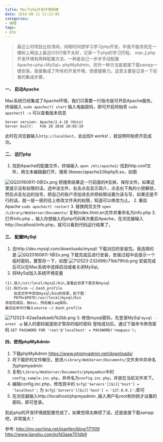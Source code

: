 ```yaml
---
title: Mac下php开发环境搭建
date: 2016-08-12 11:23:05
categories:
- 编程
tags:
- php
---
```

>最近公司项目比较清闲，闲暇时间想学习学习php开发，毕竟不能吊死在一棵树上再加上最近iOS行情不太好，记录一下php的学习历程。
mac上php开发环境有两种配置方法，一种是自己一步步手动配置Apache+php+MySql+ phpMyAdmin，另外一种方法是直接下载xampp一键安装，直接集成了所有的开发环境，很便捷暴力。这里主要是记录一下前者的集成步骤。

<!--more-->
#### 一、 启动Apache
Mac系统已经集成了Apache环境，我们只需要一行指令就可开启Apache服务。
终端输入
`sudo apachectl start`
输入电脑密码，即可开启阿帕奇
`sudo apachectl -v`
可以查看版本信息
```
Server version: Apache/2.4.18 (Unix)
Server built:   Feb 20 2016 20:03:19
```
此时在浏览器输入`http://localhost`，会出现It works! ，就说明阿帕奇开启成功。
#### 二、 运行php
1. 找到Apache的配置文件，终端输入
`open /etc/apache2/`
找到http.conf文件，用文本编辑器打开，搜索 libexec/apache2/libphp5.so，如图

![QQ20160811-0@2x.png](http://upload-images.jianshu.io/upload_images/1642800-ab41b819794d7c8f.png?imageMogr2/auto-orient/strip%7CimageView2/2/w/1240)
把搜索结果这一行前面的#去掉，保存文件。如果这里提示没有权限的话，选中该文件，右击点击显示简介，点击右下角的小锁解锁，然后点击左边的加号，把自己的账户添加进去并把权限设置为读与写，如果还是不行的话，就一层一层的往上修改文件夹的权限，知道可以修改为止。
2. 重启Apache
`sudo apachectl restart`
3. 替换网页文件
`open /Library/WebServer/Documents/`
复制index.html.en文件并重命名为info.php
3. 打开info.php ，输入你想输入的php代码再次重启Apache，在浏览器输入http://localhost/info.php，就可以看到代码运行结果了。

#### 三、 配置MySql
1. 去http://dev.mysql.com/downloads/mysql/ 下载对应的安装包。我选择的是
![QQ20160811-1@2x.png](http://upload-images.jianshu.io/upload_images/1642800-e26aee23f72bc062.png?imageMogr2/auto-orient/strip%7CimageView2/2/w/1240)
下载完成后进行安装，安装过程中会提示一个临时密码，要暂存一下，如图
![712523-232499c71bb79fcb.png](http://upload-images.jianshu.io/upload_images/1642800-a1ec806448bff3b4.png?imageMogr2/auto-orient/strip%7CimageView2/2/w/1240)
安装完成后可以在Mac系统中选择启动或者关闭MySql。
2. 将MySql加入系统环境变量
```
(1).进入/usr/local/mysql/bin,查看此目录下是否有mysql
(2).执行vim ~/.bash_profile
    在该文件中添加mysql/bin的目录，如下图：
    PATH=$PATH:/usr/local/mysql/bin
添加完成后，按esc，然后输入wq保存。
最后在命令行输入source ~/.bash_profile
```
![712523-42aa5aabaeb7b2bb.png](http://upload-images.jianshu.io/upload_images/1642800-a26ebb79a6d6265a.png?imageMogr2/auto-orient/strip%7CimageView2/2/w/1240)
3. 修改mysql密码，先登录MySql
`mysql -uroot -p`
输入的密码就是刚才暂存的临时密码
登陆成功后，通过下面命令修改密码
`SET PASSWORD FOR 'root'@'localhost' = PASSWORD('newpass');`

#### 四、使用phpMyAdmin
1. 下载phpMyAdmin
https://www.phpmyadmin.net/downloads/
2. 将下载好的文件解压，放进`/Library/WebServer/Documents/`文件夹中并命名为phpmyadmin
3. 复制`/Library/WebServer/Documents/phpmyadmin`中的`config.sample.inc.php`，并命名为`config.inc.php`，并放在当前文件夹下。
4. 编辑config.inc.php，修改其中的
`$cfg['Servers']]$i]['host'] = 'localhost';`
为
`$cfg['Servers']]$i]['host'] = '127.0.0.1';`即可
5. 在浏览器输入http://localhost/phpmyadmin ,输入用户名root和你刚才设置的密码，即可登录。

到此php的开发环境就配置完成了，如果觉得太麻烦了话，还是直接下载xampp吧，非常强大！

参考: http://my.oschina.net/joanfen/blog/171109
        http://www.jianshu.com/p/fd3aae701db9
